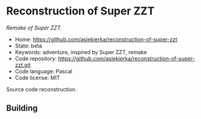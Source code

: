 # Reconstruction of Super ZZT

_Remake of Super ZZT._

- Home: https://github.com/asiekierka/reconstruction-of-super-zzt
- State: beta
- Keywords: adventure, inspired by Super ZZT, remake
- Code repository: https://github.com/asiekierka/reconstruction-of-super-zzt.git
- Code language: Pascal
- Code license: MIT

Source code reconstruction.

## Building
